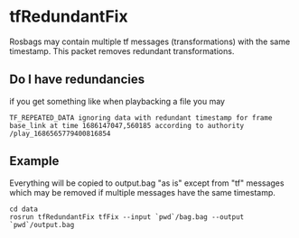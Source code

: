 
# tfRedundantFix
Rosbags may contain multiple tf messages (transformations) with the same timestamp. This packet removes redundant transformations.
## Do I have redundancies
if you get something like when playbacking a file you may
```
TF_REPEATED_DATA ignoring data with redundant timestamp for frame base_link at time 1686147047,560185 according to authority /play_1686565779400816854
```

## Example
Everything will be copied to output.bag "as is" except from "tf" messages which may be removed if multiple messages have the same timestamp.
```
cd data
rosrun tfRedundantFix tfFix --input `pwd`/bag.bag --output `pwd`/output.bag
```
